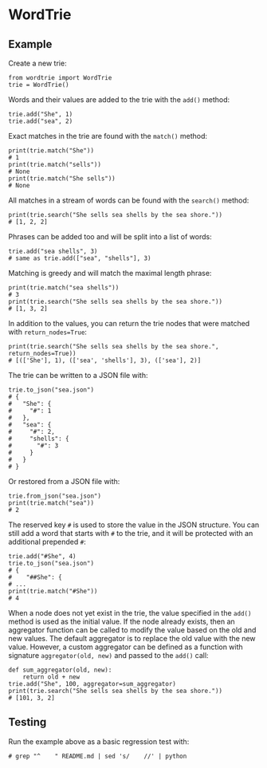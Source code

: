 # WordTrie

## Example

Create a new trie:

    from wordtrie import WordTrie
    trie = WordTrie()

Words and their values are added to the trie with the `add()` method:

    trie.add("She", 1)
    trie.add("sea", 2)

Exact matches in the trie are found with the `match()` method:

    print(trie.match("She"))
    # 1
    print(trie.match("sells"))
    # None
    print(trie.match("She sells"))
    # None

All matches in a stream of words can be found with the `search()` method:

    print(trie.search("She sells sea shells by the sea shore."))
    # [1, 2, 2]

Phrases can be added too and will be split into a list of words:

    trie.add("sea shells", 3)
    # same as trie.add(["sea", "shells"], 3)

Matching is greedy and will match the maximal length phrase:

    print(trie.match("sea shells"))
    # 3
    print(trie.search("She sells sea shells by the sea shore."))
    # [1, 3, 2]

In addition to the values, you can return the trie nodes that were
matched with `return_nodes=True`:

    print(trie.search("She sells sea shells by the sea shore.", return_nodes=True))
    # [(['She'], 1), (['sea', 'shells'], 3), (['sea'], 2)]

The trie can be written to a JSON file with:

    trie.to_json("sea.json")
    # {
    #   "She": {
    #     "#": 1
    #   },
    #   "sea": {
    #     "#": 2,
    #     "shells": {
    #       "#": 3
    #     }
    #   }
    # }

Or restored from a JSON file with:

    trie.from_json("sea.json")
    print(trie.match("sea"))
    # 2

The reserved key `#` is used to store the value in the JSON structure. You can still add a word that starts with `#` to the trie, and it will be protected with an additional prepended `#`:

    trie.add("#She", 4)
    trie.to_json("sea.json")
    # {
    #    "##She": {
    # ...
    print(trie.match("#She"))
    # 4

When a node does not yet exist in the trie, the value specified in the `add()` method is used as the initial value. If the node already exists, then an aggregator function can be called to modify the value based on the old and new values. The default aggregator is to replace the old value with the new value. However, a custom aggregator can be defined as a function with signature `aggregator(old, new)` and passed to the `add()` call:

    def sum_aggregator(old, new):
        return old + new
    trie.add("She", 100, aggregator=sum_aggregator)
    print(trie.search("She sells sea shells by the sea shore."))
    # [101, 3, 2]

## Testing

Run the example above as a basic regression test with:

    # grep "^    " README.md | sed 's/    //' | python
